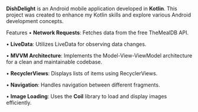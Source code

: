 **DishDelight** is an Android mobile application developed in **Kotlin**. This project was created to enhance my Kotlin skills and explore various Android development concepts.

Features
•  **Network Requests**: Fetches data from the free TheMealDB API.

•  **LiveData**: Utilizes LiveData for observing data changes.

•  **MVVM Architecture**: Implements the Model-View-ViewModel architecture for a clean and maintainable codebase.

•  **RecyclerViews**: Displays lists of items using RecyclerViews.

•  **Navigation**: Handles navigation between different fragments.

•  **Image Loading**: Uses the **Coil** library to load and display images efficiently.
